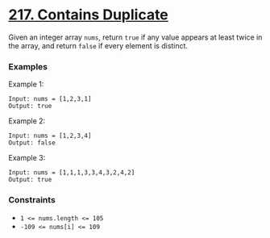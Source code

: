 #  [217. Contains Duplicate](https://leetcode.com/problems/contains-duplicate)

Given an integer array `nums`, return `true` if any value appears at least twice in the array, and return `false` if every element is distinct.

### Examples
Example 1:
```
Input: nums = [1,2,3,1]
Output: true
```
Example 2:
```
Input: nums = [1,2,3,4]
Output: false
```
Example 3:
```
Input: nums = [1,1,1,3,3,4,3,2,4,2]
Output: true
```

### Constraints
+ `1 <= nums.length <= 105`
+ `-109 <= nums[i] <= 109`